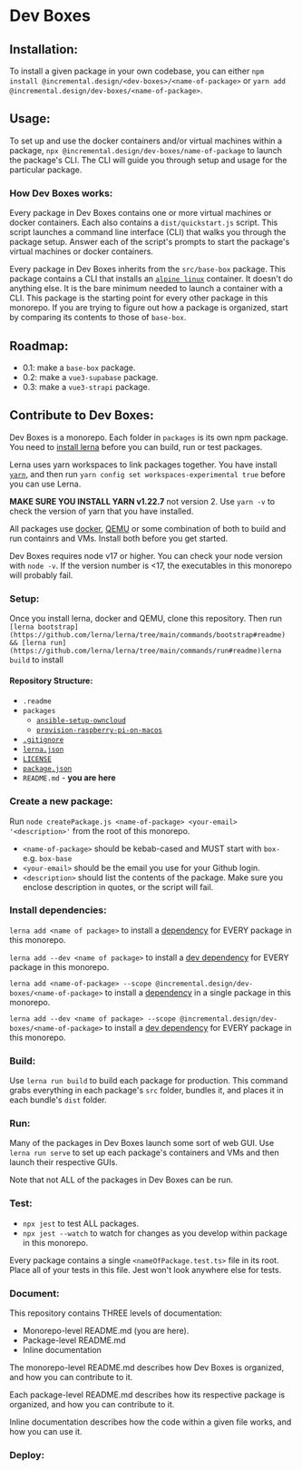 # Dev Boxes

<!--
Add a banner image and badges

see: https://towardsdatascience.com/how-to-write-an-awesome-readme-68bf4be91f8b
-->

<!-- link to your reader to your repository's bug page, and let them know if you're open to contributions -->

## Installation:

To install a given package in your own codebase, you can either `npm install @incremental.design/<dev-boxes>/<name-of-package>` or `yarn add @incremental.design/dev-boxes/<name-of-package>`.

## Usage:

To set up and use the docker containers and/or virtual machines within a package, `npx @incremental.design/dev-boxes/name-of-package` to launch the package's CLI. The CLI will guide you through setup and usage for the particular package.

<!-- not sure if @incremental.design/dev-boxes/name-of-package is a valid npx binary name but w/e -->

### How Dev Boxes works:

Every package in Dev Boxes contains one or more virtual machines or docker containers. Each also contains a `dist/quickstart.js` script. This script launches a command line interface (CLI) that walks you through the package setup. Answer each of the script's prompts to start the package's virtual machines or docker containers.

Every package in Dev Boxes inherits from the `src/base-box` package. This package contains a CLI that installs an [`alpine linux`](https://hub.docker.com/_/alpine) container. It doesn't do anything else. It is the bare minimum needed to launch a container with a CLI. This package is the starting point for every other package in this monorepo. If you are trying to figure out how a package is organized, start by comparing its contents to those of `base-box`.

## Roadmap:

- 0.1: make a `base-box` package.
- 0.2: make a `vue3-supabase` package.
- 0.3: make a `vue3-strapi` package.

## Contribute to Dev Boxes:

Dev Boxes is a monorepo. Each folder in `packages` is its own npm package. You need to [install lerna](https://lerna.js.org) before you can build, run or test packages.

Lerna uses yarn workspaces to link packages together. You have install [`yarn`](https://classic.yarnpkg.com/lang/en/docs/install/#mac-stable), and then run `yarn config set workspaces-experimental true` before you can use Lerna.

**MAKE SURE YOU INSTALL YARN v1.22.7** not version 2. Use `yarn -v` to check the version of yarn that you have installed.

<!-- at some point link over to incremental.design article on lerna bootstrap -->

All packages use [docker](https://www.docker.com/products/docker-desktop), [QEMU](https://formulae.brew.sh/formula/qemu) or some combination of both to build and run containrs and VMs. Install both before you get started.

Dev Boxes requires node v17 or higher. You can check your node version with `node -v`. If the version number is <17, the executables in this monorepo will probably fail.

### Setup:

<!-- asciicast or GIF of install prerequisites -->

Once you install lerna, docker and QEMU, clone this repository. Then run `[lerna bootstrap](https://github.com/lerna/lerna/tree/main/commands/bootstrap#readme) && [lerna run](https://github.com/lerna/lerna/tree/main/commands/run#readme)lerna build` to install

#### Repository Structure:

- `.readme`
- `packages`
  - [`ansible-setup-owncloud`](./packages/ansible-setup-owncloud/README.md)
  - [`provision-raspberry-pi-on-macos`](./packages/provision-raspberry-pi-on-macos/README.md)
- [`.gitignore`](https://git-scm.com/docs/gitignore)
- [`lerna.json`](https://github.com/lerna/lerna/blob/main/lerna.json)
- [`LICENSE`](https://docs.github.com/en/communities/setting-up-your-project-for-healthy-contributions/adding-a-license-to-a-repository)
- [`package.json`](https://docs.npmjs.com/cli/v7/configuring-npm/package-json)
- `README.md` - **you are here**

### Create a new package:

Run `node createPackage.js <name-of-package> <your-email> '<description>'` from the root of this monorepo.

- `<name-of-package>` should be kebab-cased and MUST start with `box-` e.g. `box-base`
- `<your-email>` should be the email you use for your Github login.
- `<description>` should list the contents of the package. Make sure you enclose description in quotes, or the script will fail.

### Install dependencies:

`lerna add <name of package>` to install a [dependency](https://classic.yarnpkg.com/en/docs/dependency-types#toc-dependencies) for EVERY package in this monorepo.

`lerna add --dev <name of package>` to install a [dev dependency](https://classic.yarnpkg.com/en/docs/dependency-types#toc-devdependencies) for EVERY package in this monorepo.

`lerna add <name-of-package> --scope @incremental.design/dev-boxes/<name-of-package>` to install a [dependency](https://classic.yarnpkg.com/en/docs/dependency-types#toc-dependencies) in a single package in this monorepo.

`lerna add --dev <name of package> --scope @incremental.design/dev-boxes/<name-of-package>` to install a [dev dependency](https://classic.yarnpkg.com/en/docs/dependency-types#toc-devdependencies) for EVERY package in this monorepo.

### Build:

Use `lerna run build` to build each package for production. This command grabs everything in each package's `src` folder, bundles it, and places it in each bundle's `dist` folder.

### Run:

Many of the packages in Dev Boxes launch some sort of web GUI. Use `lerna run serve` to set up each package's containers and VMs and then launch their respective GUIs.

Note that not ALL of the packages in Dev Boxes can be run.

### Test:

- `npx jest` to test ALL packages.
- `npx jest --watch` to watch for changes as you develop within package in this monorepo.

Every package contains a single `<nameOfPackage.test.ts>` file in its root. Place all of your tests in this file. Jest won't look anywhere else for tests.

### Document:

This repository contains THREE levels of documentation:

- Monorepo-level README.md (you are here).
- Package-level README.md
- Inline documentation

The monorepo-level README.md describes how Dev Boxes is organized, and how you can contribute to it.

Each package-level README.md describes how its respective package is organized, and how you can contribute to it.

Inline documentation describes how the code within a given file works, and how you can use it.

### Deploy:

<!-- Deployment is handled by Github actions. It automatically builds and uploads everything in [`packages`](./packages/) every time a new commit is made.  -->
